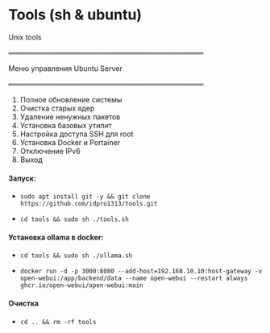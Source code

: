 # Tools (sh & ubuntu)
Unix tools 

═══════════════════════════════════════

Меню управления Ubuntu Server

═══════════════════════════════════════
 1. Полное обновление системы
 2. Очистка старых ядер
 3. Удаление ненужных пакетов
 4. Установка базовых утилит
 5. Настройка доступа SSH для root
 6. Установка Docker и Portainer
 7. Отключение IPv6
 8. Выход
    

#### Запуск:
-     sudo apt install git -y && git clone https://github.com/idpro1313/tools.git
-     cd tools && sudo sh ./tools.sh

#### Установка ollama в docker:
-     cd tools && sudo sh ./ollama.sh
-     docker run -d -p 3000:8080 --add-host=192.168.10.10:host-gateway -v open-webui:/app/backend/data --name open-webui --restart always ghcr.io/open-webui/open-webui:main

#### Очистка 
-     cd .. && rm -rf tools 
